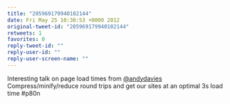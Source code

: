 ```yaml
---
title: "205969179940102144"
date: Fri May 25 10:30:53 +0000 2012
original-tweet-id: "205969179940102144"
retweets: 1
favorites: 0
reply-tweet-id: ""
reply-user-id: ""
reply-user-screen-name: ""
---
```

Interesting talk on page load times from <a href="https://twitter.com/andydavies">@andydavies</a> Compress/minify/reduce round trips and get our sites at an optimal 3s load time #p80n
